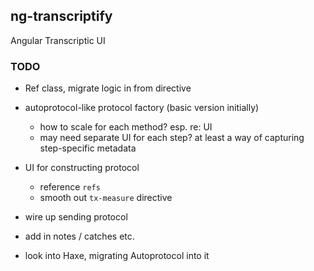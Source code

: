 ## ng-transcriptify

Angular Transcriptic UI

### TODO

- Ref class, migrate logic in from directive

- autoprotocol-like protocol factory (basic version initially)
  - how to scale for each method? esp. re: UI
  - may need separate UI for each step? at least a way of capturing step-specific metadata

- UI for constructing protocol
  - reference `refs`
  - smooth out `tx-measure` directive

- wire up sending protocol

- add in notes / catches etc.

- look into Haxe, migrating Autoprotocol into it
